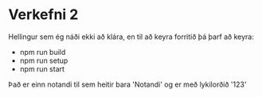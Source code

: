 # Verkefni 2

Hellingur sem ég náði ekki að klára, en til að keyra forritið þá þarf að keyra:

- npm run build
- npm run setup
- npm run start

Það er einn notandi til sem heitir bara 'Notandi' og er með lykilorðið '123'
